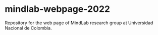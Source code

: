 # mindlab-webpage-2022
Repository for the web page of MindLab research group at Universidad Nacional de Colombia.
